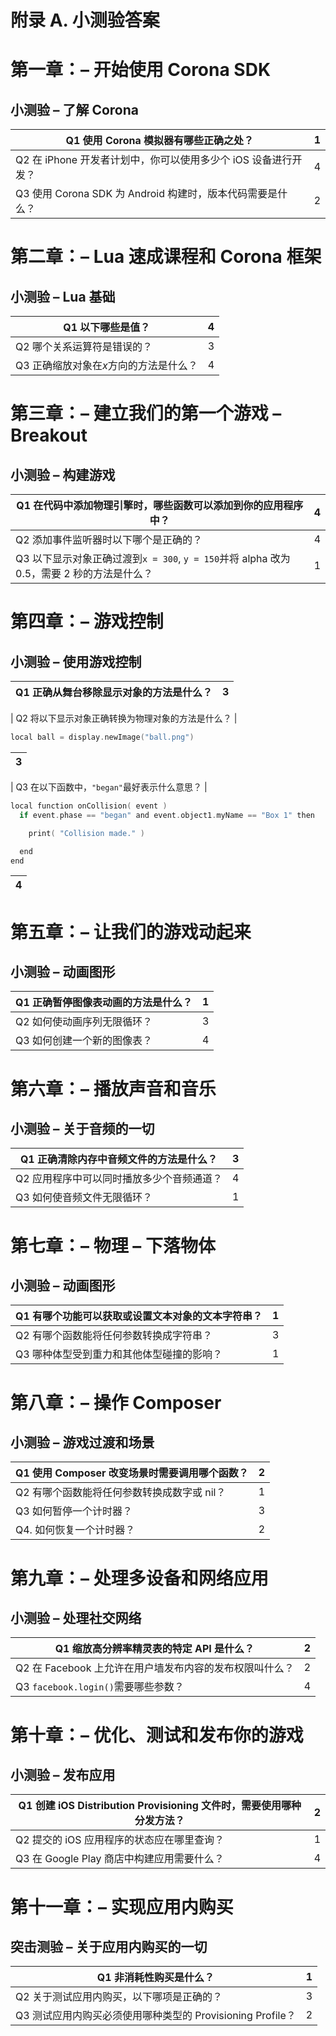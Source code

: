 # 附录 A. 小测验答案

# 第一章：– 开始使用 Corona SDK

## 小测验 – 了解 Corona

| Q1 使用 Corona 模拟器有哪些正确之处？ | 1 |
| --- | --- |
| Q2 在 iPhone 开发者计划中，你可以使用多少个 iOS 设备进行开发？ | 4 |
| Q3 使用 Corona SDK 为 Android 构建时，版本代码需要是什么？ | 2 |

# 第二章：– Lua 速成课程和 Corona 框架

## 小测验 – Lua 基础

| Q1 以下哪些是值？ | 4 |
| --- | --- |
| Q2 哪个关系运算符是错误的？ | 3 |
| Q3 正确缩放对象在*x*方向的方法是什么？ | 4 |

# 第三章：– 建立我们的第一个游戏 – Breakout

## 小测验 – 构建游戏

| Q1 在代码中添加物理引擎时，哪些函数可以添加到你的应用程序中？ | 4 |
| --- | --- |
| Q2 添加事件监听器时以下哪个是正确的？ | 4 |
| Q3 以下显示对象正确过渡到`x = 300`, `y = 150`并将 alpha 改为 0.5，需要 2 秒的方法是什么？ | 1 |

# 第四章：– 游戏控制

## 小测验 – 使用游戏控制

| Q1 正确从舞台移除显示对象的方法是什么？ | 3 |
| --- | --- |

| Q2 将以下显示对象正确转换为物理对象的方法是什么？ |

```kt
local ball = display.newImage("ball.png")
```

| 3 |
| --- |

| Q3 在以下函数中，`"began"`最好表示什么意思？ |

```kt
local function onCollision( event )
  if event.phase == "began" and event.object1.myName == "Box 1" then

    print( "Collision made." )

  end
end
```

| 4 |
| --- |

# 第五章：– 让我们的游戏动起来

## 小测验 – 动画图形

| Q1 正确暂停图像表动画的方法是什么？ | 1 |
| --- | --- |
| Q2 如何使动画序列无限循环？ | 3 |
| Q3 如何创建一个新的图像表？ | 4 |

# 第六章：– 播放声音和音乐

## 小测验 – 关于音频的一切

| Q1 正确清除内存中音频文件的方法是什么？ | 3 |
| --- | --- |
| Q2 应用程序中可以同时播放多少个音频通道？ | 4 |
| Q3 如何使音频文件无限循环？ | 1 |

# 第七章：– 物理 – 下落物体

## 小测验 – 动画图形

| Q1 有哪个功能可以获取或设置文本对象的文本字符串？ | 1 |
| --- | --- |
| Q2 有哪个函数能将任何参数转换成字符串？ | 3 |
| Q3 哪种体型受到重力和其他体型碰撞的影响？ | 1 |

# 第八章：– 操作 Composer

## 小测验 – 游戏过渡和场景

| Q1 使用 Composer 改变场景时需要调用哪个函数？ | 2 |
| --- | --- |
| Q2 有哪个函数能将任何参数转换成数字或 nil？ | 1 |
| Q3 如何暂停一个计时器？ | 3 |
| Q4. 如何恢复一个计时器？ | 2 |

# 第九章：– 处理多设备和网络应用

## 小测验 – 处理社交网络

| Q1 缩放高分辨率精灵表的特定 API 是什么？ | 2 |
| --- | --- |
| Q2 在 Facebook 上允许在用户墙发布内容的发布权限叫什么？ | 2 |
| Q3 `facebook.login()`需要哪些参数？ | 4 |

# 第十章：– 优化、测试和发布你的游戏

## 小测验 – 发布应用

| Q1 创建 iOS Distribution Provisioning 文件时，需要使用哪种分发方法？ | 2 |
| --- | --- |
| Q2 提交的 iOS 应用程序的状态应在哪里查询？ | 1 |
| Q3 在 Google Play 商店中构建应用需要什么？ | 4 |

# 第十一章：– 实现应用内购买

## 突击测验 – 关于应用内购买的一切

| Q1 非消耗性购买是什么？ | 1 |
| --- | --- |
| Q2 关于测试应用内购买，以下哪项是正确的？ | 3 |
| Q3 测试应用内购买必须使用哪种类型的 Provisioning Profile？ | 2 |

